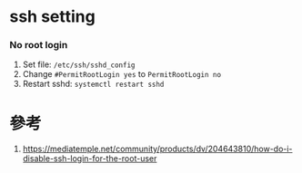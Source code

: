 # ssh setting


### No root login
1. Set file: `/etc/ssh/sshd_config`
2. Change `#PermitRootLogin yes` to `PermitRootLogin no`
3. Restart sshd: `systemctl restart sshd`


# 參考
1. <https://mediatemple.net/community/products/dv/204643810/how-do-i-disable-ssh-login-for-the-root-user>
